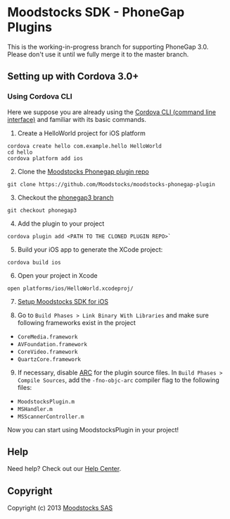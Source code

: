 # Moodstocks SDK - PhoneGap Plugins

This is the working-in-progress branch for supporting PhoneGap 3.0. Please don't
use it until we fully merge it to the master branch.

## Setting up with Cordova 3.0+

### Using Cordova CLI

Here we suppose you are already using the [Cordova CLI (command line interface)](http://cordova.apache.org/docs/en/edge/guide_cli_index.md.html#The%20Command-line%20Interface) and familiar with its basic commands.

1. Create a HelloWorld project for iOS platform
```console
cordova create hello com.example.hello HelloWorld
cd hello
cordova platform add ios
```

2. Clone the [Moodstocks Phonegap plugin repo](https://github.com/Moodstocks/moodstocks-phonegap-plugin)
```console
git clone https://github.com/Moodstocks/moodstocks-phonegap-plugin
```

3. Checkout the [phonegap3 branch](https://github.com/Moodstocks/moodstocks-phonegap-plugin/tree/phonegap3)
```console
git checkout phonegap3
```

4. Add the plugin to your project
```
cordova plugin add <PATH TO THE CLONED PLUGIN REPO>`
```

5. Build your iOS app to generate the XCode project:
```console
cordova build ios
```

6. Open your project in Xcode
```console
open platforms/ios/HelloWorld.xcodeproj/
```

7. [Setup Moodstocks SDK for iOS](https://developers.moodstocks.com/doc/tuto-ios/1)

8. Go to `Build Phases > Link Binary With Libraries` and make sure following
frameworks exist in the project
  * `CoreMedia.framework`
  * `AVFoundation.framework`
  * `CoreVideo.framework`
  * `QuartzCore.framework`

9. If necessary, disable [ARC](http://en.wikipedia.org/wiki/Automatic_Reference_Counting)
for the plugin source files. In `Build Phases > Compile Sources`, add the
`-fno-objc-arc` compiler flag to the following files:
  * `MoodstocksPlugin.m`
  * `MSHandler.m`
  * `MSScannerController.m`

Now you can start using MoodstocksPlugin in your project!

## Help

Need help? Check out our [Help Center](http://help.moodstocks.com/).

## Copyright

Copyright (c) 2013 [Moodstocks SAS](http://www.moodstocks.com)
